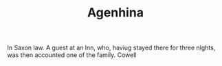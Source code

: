 ---
title: Agenhina
permalink: "/definitions/agenhina.html"
body: In Saxon law. A guest at an lnn, who, haviug stayed there for three nlghts,
  was then accounted one of the family. Cowell
published_at: '2018-07-07'
layout: post
---